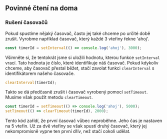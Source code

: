 ## Povinné čtení na doma

### Rušení časovačů

Pokud spustíme nějaký časovač, často jej také chceme po určité době zrušit. Vyrobme například časovač, který každé 3 vteřiny řekne 'ahoj'.

```js
const timerId = setInterval(() => console.log('ahoj'), 3000);
```

Všimněte si, že tentokrát jsme si uložili hodnotu, kterou funkce `setInterval` vrací. Tato hodnota je číslo, které identifikuje náš časovač. Pokud kdykoliv chceme, aby časovač přestal běžet, stačí zavolat funkci `clearInterval` s identifikátorem našeho časovače.

```js
clearInterval(timerId);
```

Takto se dá předčasně zrušit i časovač vyrobený pomocí `setTimeout`. Musíme však použít metodu `clearTimeout`.

```js
const timerId = setTimeout(() => console.log('ahoj'), 5000);
setTimeout(() => clearTimeout(timerId), 2000);
```

Tento kód zařídí, že první časovač vůbec neproběhne. Jeho čas je nastaven na 5 vteřin. Už za dvě vteřiny se však spustí druhý časovač, který jej nekompromisně vypne ten první dřív, než stačí cokoli udělat.
